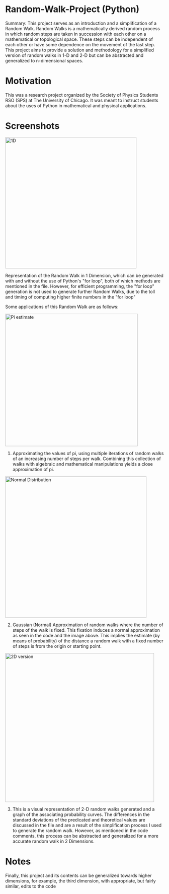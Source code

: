 # Random-Walk-Project (Python)


Summary: This project serves as an introduction and a simplification of a Random Walk. Random Walks is a mathematically derived random process
in which random steps are taken in succession with each other on a mathematical or topological space. These steps can be independent of
each other or have some dependence on the movement of the last step. This project aims to provide a solution and methodology for a 
simplified version of random walks in 1-D and 2-D but can be abstracted and generalized to n-dimensional spaces. 

# Motivation

This was a research project organized by the Society of Physics Students RSO (SPS) at The University of Chicago. It was meant to instruct
students about the uses of Python in mathematical and physical applications. 


# Screenshots

<img width="417" alt="1D" src="https://github.com/aaronho13/Random-Walk-Project-Python-/assets/136650578/ca7dbc50-12c5-416f-a962-ba7e814534ff">

Representation of the Random Walk in 1 Dimension, which can be generated with and without the use of Python's "for loop", both of which methods
are mentioned in the file. However, for efficient programming, the "for loop" generation is not used to generate further Random Walks, due to
the toll and timing of computing higher finite numbers in the "for loop"

Some applications of this Random Walk are as follows: 

<img width="421" alt="Pi estimate" src="https://github.com/aaronho13/Random-Walk-Project-Python-/assets/136650578/7ea357ec-bf63-4ad5-b240-deebb812eb88">

1. Approximating the values of pi, using multiple iterations of random walks of an increasing number of steps per walk. Combining this collection 
of walks with algebraic and mathematical manipulations yields a close approximation of pi. 


<img width="449" alt="Normal Distribution" src="https://github.com/aaronho13/Random-Walk-Project-Python-/assets/136650578/e1029333-bad8-4be7-bbe0-bbe542d359d8">

2. Gaussian (Normal) Approximation of random walks where the number of steps of the walk is fixed. This fixation induces a normal approximation
as seen in the code and the image above. This implies the estimate (by means of probability) of the distance a random walk with a fixed number
of steps is from the origin or starting point. 


<img width="473" alt="2D version" src="https://github.com/aaronho13/Random-Walk-Project-Python-/assets/136650578/d005e2d4-c6fd-46ec-82cc-9eb90dce6bb0">

3. This is a visual representation of 2-D random walks generated and a graph of the associating probability curves. The differences in the standard
deviations of the predicated and theoretical values are discussed in the file and are a result of the simplification process I used to generate
the random walk. However, as mentioned in the code comments, this process can be abstracted and generalized for a more accurate random walk in
2 Dimensions.

# Notes

Finally, this project and its contents can be generalized towards higher dimensions, for example, the third dimension, with appropriate, but 
fairly similar, edits to the code 


